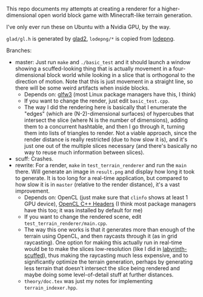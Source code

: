 This repo documents my attempts at creating a renderer for a higher-dimensional open world block game with Minecraft-like terrain generation.

I've only ever run these on Ubuntu with a Nvidia GPU, by the way.

`glad/gl.h` is generated by [glad2](https://gen.glad.sh/), `lodepng/*` is copied from [lodepng](https://github.com/lvandeve/lodepng).

Branches:
- master: Just run `make` and `./basic_test` and it should launch a window showing a scuffed-looking thing that is
actually movement in a four-dimensional block world while looking in a slice that is orthogonal to the direction of motion. 
Note that this is just movement in a straight line, so there will be some weird artifacts when inside blocks.
  - Depends on: [glfw3](https://github.com/glfw/glfw) (most Linux package managers have this, I think)
  - If you want to change the render, just edit `basic_test.cpp`.
  - The way I did the rendering here is basically that I enumerate the "edges" (which are (N-2)-dimensional surfaces) of hypercubes that intersect the slice
  (where N is the number of dimensions), adding them to a concurrent hashtable, and then I go through it,
  turning them into lists of triangles to render.
  Not a viable approach, since the render distance is really restricted (due to how slow it is), and it's just one out of the multiple slices
  necessary (and there's basically no way to reuse much information between slices).
- scuff: Crashes.
- rewrite: For a render, `make` in `test_terrain_renderer` and run the `main` there. Will generate an image in `result.png` and display how long it took to generate.
It is too long for a real-time application, but compared to how slow it is in `master` (relative to the render distance), it's a vast improvement.
  - Depends on: OpenCL (just make sure that `clinfo` shows at least 1 GPU device),
  [OpenCL C++ Headers](https://github.com/KhronosGroup/OpenCL-CLHPP) (I think most package managers have this too; it was installed by default for me)
  - If you want to change the rendered scene, edit `test_terrain_renderer/main.cpp`.
  - The way this one works is that it generates more than enough of the terrain using OpenCL, and then raycasts through it (as in grid raycasting).
  One option for making this actually run in real-time would be to make the slices low-resolution
  (like I did in [labyrinth-scuffed](https://github.com/lnediak/labyrinth-scuffed)), thus making the raycasting
  much less expensive, and to significantly optimize the terrain generation, perhaps by generating less terrain that doesn't
  intersect the slice being rendered and maybe doing some level-of-detail stuff at further distances.
  - `theory/doc.tex` was just my notes for implementing `terrain_indexer.hpp`.

